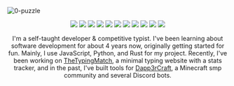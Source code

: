 ![0-puzzle](https://user-images.githubusercontent.com/46948579/110724520-2c861780-81d3-11eb-8794-75c09540fa68.png)

<p align="center">
  <img src="https://img.shields.io/badge/Java-ED8B00?style=flat-square&logo=java&logoColor=white" />
  <img src="https://img.shields.io/badge/JavaScript-F7DF1E?style=flat-square&logo=javascript&logoColor=black" />
  <img src="https://img.shields.io/badge/MongoDB-4EA94B?style=flat-square&logo=mongodb&logoColor=white" />
  <img src="https://img.shields.io/badge/Node.js-43853D?style=flat-square&logo=node.js&logoColor=white" />
  <img src="https://img.shields.io/badge/Python-3776AB?style=flat-square&logo=python&logoColor=white" />
  <img src="https://img.shields.io/badge/TypeScript-007ACC?style=flat-square&logo=typescript&logoColor=white" />
  <img src="https://img.shields.io/badge/C%2B%2B-00599C?style=flat-square&logo=c%2B%2B&logoColor=white" />
  <img src="https://img.shields.io/badge/Express.js-404D59?style=flat-square&logo=node.js&logoColor=white" />
  <img src="https://img.shields.io/badge/React-20232A?style=flat-square&logo=react&logoColor=61DAFB" />
  <img src="https://img.shields.io/badge/MySQL-00000F?style=flat-square&logo=mysql&logoColor=white" />
  <img src="https://img.shields.io/badge/Rust-000000?style=flat-square&logo=rust&logoColor=white" />
</p>

<p align="center">
  I'm a self-taught developer & competitive typist. I've been learning about software development for about 4 years now, originally getting started for fun. Mainly, I use JavaScript, Python, and Rust for my project. Recently, I've been working on <a href="https://thetypingmatch.com">TheTypingMatch</a>, a minimal typing website with a stats tracker, and in the past, I've built tools for <a href="http://dapp3rcraft.com">Dapp3rCraft</a>, a Minecraft smp community and several Discord bots.
</p>
